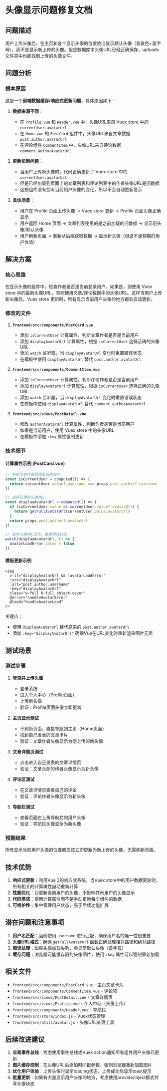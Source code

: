 # 头像显示问题修复文档

## 问题描述

用户上传头像后，在主页和各个显示头像的位置依旧显示默认头像（背景色+首字母），而不是显示新上传的头像。但是数据库中头像URL已经正确保存，uploads文件夹中也能找到上传的头像文件。

## 问题分析

### 根本原因

这是一个**前端数据缓存/响应式更新问题**，具体原因如下：

1. **数据来源不同**：
   - 在 `Profile.vue` 和 `Header.vue` 中，头像URL来自 Vuex store 中的 `currentUser.avatarUrl`
   - 在 `Home.vue` 的 `PostCard` 组件中，头像URL来自文章数据 `post.author.avatarUrl`
   - 在评论组件 `CommentItem` 中，头像URL来自评论数据 `comment.authorAvatarUrl`

2. **更新机制问题**：
   - 当用户上传新头像时，代码正确更新了 Vuex store 中的 `currentUser.avatarUrl`
   - 但是已经加载到页面上的文章列表和评论列表中的作者头像URL是旧数据
   - 这些组件没有监听当前用户头像的变化，所以不会自动更新显示

3. **具体场景**：
   - 用户在 Profile 页面上传头像 → Vuex store 更新 → Profile 页面头像正确显示
   - 用户返回 Home 页面 → 文章列表使用的是之前加载的旧数据 → 显示旧头像/默认头像
   - 用户刷新页面 → 重新从后端获取数据 → 显示新头像（但这不是预期的用户体验）

## 解决方案

### 核心思路

在显示头像的组件中，检查作者是否是当前登录用户。如果是，则使用 Vuex store 中的最新头像URL，否则使用文章/评论数据中的头像URL。这样当用户上传新头像后，Vuex store 更新时，所有显示当前用户头像的地方都会自动更新。

### 修改的文件

1. **`frontend/src/components/PostCard.vue`**
   - 添加 `isCurrentUser` 计算属性，判断文章作者是否是当前用户
   - 添加 `displayAvatarUrl` 计算属性，根据 `isCurrentUser` 选择正确的头像URL
   - 添加 `watch` 监听器，当 `displayAvatarUrl` 变化时重置错误状态
   - 在模板中使用 `displayAvatarUrl` 替代 `post.author.avatarUrl`

2. **`frontend/src/components/CommentItem.vue`**
   - 添加 `isCurrentUser` 计算属性，判断评论作者是否是当前用户
   - 添加 `displayAvatarUrl` 计算属性，根据 `isCurrentUser` 选择正确的头像URL
   - 添加 `watch` 监听器，当 `displayAvatarUrl` 变化时重置错误状态
   - 在模板中使用 `displayAvatarUrl` 替代 `comment.authorAvatarUrl`

3. **`frontend/src/views/PostDetail.vue`**
   - 修改 `authorAvatarUrl` 计算属性，判断作者是否是当前用户
   - 如果是当前用户，使用 Vuex store 中的头像URL
   - 在模板中添加 `:key` 属性强制更新

### 技术细节

#### 计算属性示例 (PostCard.vue)

```javascript
// 判断文章作者是否是当前用户
const isCurrentUser = computed(() => {
  return currentUser.value?.username === props.post.author?.username
})

// 选择正确的头像URL
const displayAvatarUrl = computed(() => {
  if (isCurrentUser.value && currentUser.value?.avatarUrl) {
    return getFullAvatarUrl(currentUser.value.avatarUrl)
  }
  return props.post.author?.avatarUrl
})

// 监听头像URL变化，重置错误状态
watch(displayAvatarUrl, () => {
  avatarLoadError.value = false
})
```

#### 模板更新示例

```vue
<img 
  v-if="displayAvatarUrl && !avatarLoadError" 
  :src="displayAvatarUrl" 
  :alt="post.author.username"
  :key="displayAvatarUrl"
  class="w-full h-full object-cover"
  @error="handleAvatarError"
  @load="handleAvatarLoad"
/>
```

关键点：
- 使用 `displayAvatarUrl` 替代原来的 `post.author.avatarUrl`
- 添加 `:key="displayAvatarUrl"` 确保Vue在URL变化时重新渲染图片元素

## 测试场景

### 测试步骤

1. **登录并上传头像**
   - 登录系统
   - 进入个人中心（Profile页面）
   - 上传新头像
   - 验证：Profile页面头像立即更新

2. **主页显示测试**
   - 不刷新页面，直接导航到主页（Home页面）
   - 找到自己发表的文章卡片
   - 验证：文章作者头像显示为刚上传的新头像

3. **文章详情页测试**
   - 点击进入自己发表的文章详情页
   - 验证：文章头部的作者头像显示为新头像

4. **评论区测试**
   - 在文章详情页查看自己的评论
   - 验证：评论作者头像显示为新头像

5. **导航栏测试**
   - 查看页面右上角导航栏的用户头像
   - 验证：导航栏头像显示为新头像

### 预期结果

所有显示当前用户头像的位置都应该立即更新为新上传的头像，无需刷新页面。

## 技术优势

1. **响应式更新**：利用Vue 3的响应式系统，当Vuex store中的用户数据更新时，所有相关的计算属性自动重新计算
2. **性能优化**：只更新当前用户的头像，不影响其他用户的头像显示
3. **代码简洁**：使用计算属性而不是手动更新每个组件的数据
4. **可维护性**：集中管理用户状态，易于后续功能扩展

## 潜在问题和注意事项

1. **用户名匹配**：当前使用 `username` 进行匹配，确保用户名的唯一性很重要
2. **头像URL格式**：确保 `getFullAvatarUrl` 函数正确处理相对路径和绝对路径
3. **错误处理**：如果头像加载失败，会显示默认头像（首字母）
4. **缓存问题**：浏览器可能缓存旧的头像图片，使用 `:key` 属性可以强制重新加载

## 相关文件

- `frontend/src/components/PostCard.vue` - 主页文章卡片
- `frontend/src/components/CommentItem.vue` - 评论项
- `frontend/src/views/PostDetail.vue` - 文章详情页
- `frontend/src/views/Profile.vue` - 个人中心（头像上传）
- `frontend/src/components/Header.vue` - 导航栏
- `frontend/src/store/index.js` - Vuex状态管理
- `frontend/src/utils/avatar.js` - 头像URL处理工具

## 后续改进建议

1. **全局事件总线**：考虑使用事件总线或Vuex action通知所有组件用户头像已更新
2. **图片缓存控制**：在头像URL后添加时间戳参数，强制浏览器重新加载图片
3. **优化用户体验**：上传头像时显示loading状态，上传成功后显示toast提示
4. **批量更新**：如果有大量显示用户头像的地方，考虑使用provide/inject模式共享头像状态
